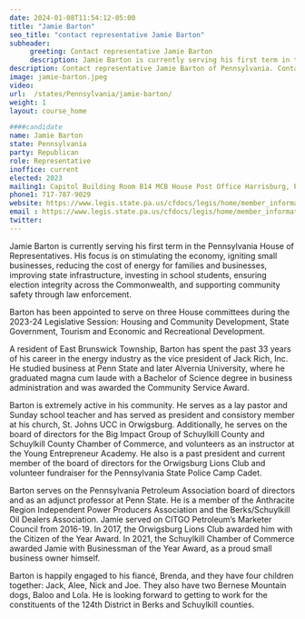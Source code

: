 ```yaml
---
date: 2024-01-08T11:54:12-05:00
title: "Jamie Barton"
seo_title: "contact representative Jamie Barton"
subheader:
     greeting: Contact representative Jamie Barton
     description: Jamie Barton is currently serving his first term in the Pennsylvania House of Representatives. His focus is on stimulating the economy, igniting small businesses, reducing the cost of energy for families and businesses, improving state infrastructure, investing in school students, ensuring election integrity across the Commonwealth, and supporting community safety through law enforcement.
description: Contact representative Jamie Barton of Pennsylvania. Contact information for Jamie Barton includes email address, phone number, and mailing address.
image: jamie-barton.jpeg
video:
url:  /states/Pennsylvania/jamie-barton/
weight: 1
layout: course_home

####candidate
name: Jamie Barton
state: Pennsylvania
party: Republican
role: Representative
inoffice: current
elected: 2023
mailing1: Capitol Building Room B14 MCB House Post Office Harrisburg, PA 17120
phone1: 717-787-9029
website: https://www.legis.state.pa.us/cfdocs/legis/home/member_information/House_bio.cfm?id=1968/
email : https://www.legis.state.pa.us/cfdocs/legis/home/member_information/House_bio.cfm?id=1968/
twitter:
---
```


Jamie Barton is currently serving his first term in the Pennsylvania House of Representatives. His focus is on stimulating the economy, igniting small businesses, reducing the cost of energy for families and businesses, improving state infrastructure, investing in school students, ensuring election integrity across the Commonwealth, and supporting community safety through law enforcement.

Barton has been appointed to serve on three House committees during the 2023-24 Legislative Session: Housing and Community Development, State Government, Tourism and Economic and Recreational Development.

A resident of East Brunswick Township, Barton has spent the past 33 years of his career in the energy industry as the vice president of Jack Rich, Inc. He studied business at Penn State and later Alvernia University, where he graduated magna cum laude with a Bachelor of Science degree in business administration and was awarded the Community Service Award.

Barton is extremely active in his community. He serves as a lay pastor and Sunday school teacher and has served as president and consistory member at his church, St. Johns UCC in Orwigsburg. Additionally, he serves on the board of directors for the Big Impact Group of Schuylkill County and Schuylkill County Chamber of Commerce, and volunteers as an instructor at the Young Entrepreneur Academy. He also is a past president and current member of the board of directors for the Orwigsburg Lions Club and volunteer fundraiser for the Pennsylvania State Police Camp Cadet.

Barton serves on the Pennsylvania Petroleum Association board of directors and as an adjunct professor at Penn State. He is a member of the Anthracite Region Independent Power Producers Association and the Berks/Schuylkill Oil Dealers Association. Jamie served on CITGO Petroleum’s Marketer Council from 2016-19. In 2017, the Orwigsburg Lions Club awarded him with the Citizen of the Year Award. In 2021, the Schuylkill Chamber of Commerce awarded Jamie with Businessman of the Year Award, as a proud small business owner himself.

Barton is happily engaged to his fiancé, Brenda, and they have four children together: Jack, Alee, Nick and Joe. They also have two Bernese Mountain dogs, Baloo and Lola. He is looking forward to getting to work for the constituents of the 124th District in Berks and Schuylkill counties.
